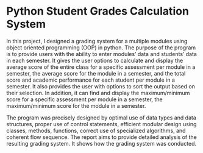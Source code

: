 
# Python Student Grades Calculation System


In this project, I designed a grading system for a multiple modules using object oriented programming (OOP) in python. The purpose of the program is to provide users with the ability to enter modules’ data and students’ data in each semester. It gives the user options to calculate and display the average score of the entire class for a specific assessment per module in a semester, the average score for the module in a semester, and the total score and academic performance for each student per module in a semester. It also provides the user with options to sort the output based on their selection. In addition, it can find and display the maximum/minimum score for a specific assessment per module in a semester, the maximum/minimum score for the module in a semester.  

The program was precisely designed by optimal use of data types and data structures, proper use of control statements, efficient modular design using classes, methods, functions, correct use of specialized algorithms, and coherent flow sequence. The report aims to provide detailed analysis of the resulting grading system. It shows how the grading system was conducted.   

